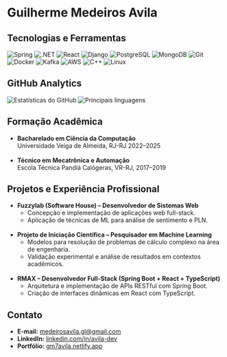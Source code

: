  <h1>Guilherme Medeiros Avila</h1>
   <h2>Tecnologias e Ferramentas</h2>
  <div class="badges">
    <img src="https://img.shields.io/badge/Spring-2e3440?style=flat&logo=spring&logoColor=white" alt="Spring">
    <img src="https://img.shields.io/badge/ASP.NET-2e3440?style=flat&logo=.net&logoColor=white" alt=".NET">
    <img src="https://img.shields.io/badge/React-2e3440?style=flat&logo=react&logoColor=white" alt="React">
    <img src="https://img.shields.io/badge/Django-2e3440?style=flat&logo=django&logoColor=white" alt="Django">
    <img src="https://img.shields.io/badge/PostgreSQL-2e3440?style=flat&logo=postgresql&logoColor=white" alt="PostgreSQL">
    <img src="https://img.shields.io/badge/MongoDB-2e3440?style=flat&logo=mongodb&logoColor=white" alt="MongoDB">
    <img src="https://img.shields.io/badge/Git-2e3440?style=flat&logo=git&logoColor=white" alt="Git">
    <img src="https://img.shields.io/badge/Docker-2e3440?style=flat&logo=docker&logoColor=white" alt="Docker">
    <img src="https://img.shields.io/badge/Kafka-2e3440?style=flat&logo=apache&logoColor=white" alt="Kafka">
    <img src="https://img.shields.io/badge/AWS-2e3440?style=flat&logo=aws&logoColor=white" alt="AWS">
    <img src="https://img.shields.io/badge/C++-2e3440?style=flat&logo=cpp&logoColor=white" alt="C++">
    <img src="https://img.shields.io/badge/Linux/Debian-2e3440?style=flat&logo=debian&logoColor=white" alt="Linux">
  </div>

  <h2>GitHub Analytics</h2>
  <div class="analytics">
    <img src="https://github-readme-stats.vercel.app/api?username=GM7Avila&show_icons=true&theme=nord&hide=jupyter%20notebook" alt="Estatísticas do GitHub">
    <img src="https://github-readme-stats.vercel.app/api/top-langs/?username=GM7Avila&layout=compact&theme=nord&hide=jupyter%20notebook" alt="Principais linguagens">
  </div>

  <h2>Formação Acadêmica</h2>
  <ul>
    <li><strong>Bacharelado em Ciência da Computação</strong><br>Universidade Veiga de Almeida, RJ-RJ 2022–2025</li>
    <br>
    <li><strong>Técnico em Mecatrônica e Automação</strong><br>Escola Técnica Pandiá Calógeras, VR-RJ, 2017–2019</li>
  </ul>

  <h2>Projetos e Experiência Profissional</h2>
  <ul>
    <li>
      <strong>Fuzzylab (Software House) – Desenvolvedor de Sistemas Web</strong>
      <ul>
        <li>Concepção e implementação de aplicações web full-stack.</li>
        <li>Aplicação de técnicas de ML para análise de sentimento e PLN.</li>
      </ul>
    </li>
        <br>
    <li>
      <strong>Projeto de Iniciação Científica – Pesquisador em Machine Learning</strong>
      <ul>
        <li>Modelos para resolução de problemas de cálculo complexo na área de engenharia.</li>
        <li>Validação experimental e análise de resultados em contextos acadêmicos.</li>
      </ul>
    </li>
    <br>
    <li>
      <strong>RMAX – Desenvolvedor Full-Stack (Spring Boot + React + TypeScript)</strong>
      <ul>
        <li>Arquitetura e implementação de APIs RESTful com Spring Boot.</li>
        <li>Criação de interfaces dinâmicas em React com TypeScript.</li>
      </ul>
    </li>
  </ul>

  <h2>Contato</h2>
  <ul>
    <li><strong>E-mail:</strong> <a href="mailto:medeirosavila.gl@gmail.com">medeirosavila.gl@gmail.com</a></li>
    <li><strong>LinkedIn:</strong> <a href="https://www.linkedin.com/in/avila-dev/" target="_blank">linkedin.com/in/avila-dev</a></li>
    <li><strong>Portfólio:</strong> <a href="https://gm7avila.netlify.app/" target="_blank">gm7avila.netlify.app</a></li>
  </ul>




